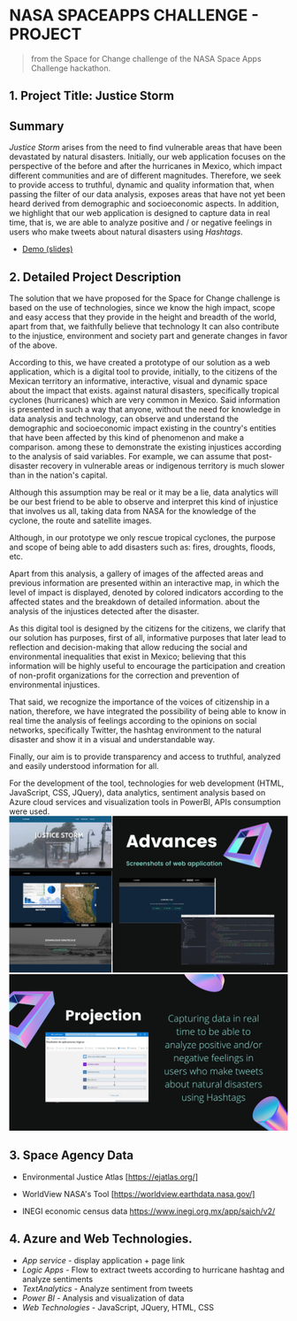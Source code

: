 # NASA SPACEAPPS CHALLENGE - PROJECT
> from the Space for Change challenge of the NASA Space Apps Challenge hackathon. 

## 1. Project Title: **Justice Storm**
## Summary
*Justice Storm* arises from the need to find vulnerable areas that have been devastated by natural disasters. Initially, our web application focuses on the perspective of the before and after the hurricanes in Mexico, which impact different communities and are of different magnitudes. Therefore, we seek to provide access to truthful, dynamic and quality information that, when passing the filter of our data analysis, exposes areas that have not yet been heard derived from demographic and socioeconomic aspects. In addition, we highlight that our web application is designed to capture data in real time, that is, we are able to analyze positive and / or negative feelings in users who make tweets about natural disasters using *Hashtags*.
* [Demo (slides)](https://www.canva.com/design/DAErt14t8hw/hUxlA6EjjML6VR_2UGAgEg/view?utm_content=DAErt14t8hw&amp;utm_campaign=designshare&amp;utm_medium=link2&amp;utm_source=sharebutton)

## 2. Detailed Project Description
The solution that we have proposed for the Space for Change challenge is based on the use of technologies, since we know the high impact, scope and easy access that they provide in the height and breadth of the world, apart from that, we faithfully believe that technology It can also contribute to the injustice, environment and society part and generate changes in favor of the above.

According to this, we have created a prototype of our solution as a web application, which is a digital tool to provide, initially, to the citizens of the Mexican territory an informative, interactive, visual and dynamic space about the impact that exists. against natural disasters, specifically tropical cyclones (hurricanes) which are very common in Mexico. Said information is presented in such a way that anyone, without the need for knowledge in data analysis and technology, can observe and understand the demographic and socioeconomic impact existing in the country's entities that have been affected by this kind of phenomenon and make a comparison. among these to demonstrate the existing injustices according to the analysis of said variables. For example, we can assume that post-disaster recovery in vulnerable areas or indigenous territory is much slower than in the nation's capital.

Although this assumption may be real or it may be a lie, data analytics will be our best friend to be able to observe and interpret this kind of injustice that involves us all, taking data from NASA for the knowledge of the cyclone, the route and satellite images.

Although, in our prototype we only rescue tropical cyclones, the purpose and scope of being able to add disasters such as: fires, droughts, floods, etc.

Apart from this analysis, a gallery of images of the affected areas and previous information are presented within an interactive map, in which the level of impact is displayed, denoted by colored indicators according to the affected states and the breakdown of detailed information. about the analysis of the injustices detected after the disaster.

As this digital tool is designed by the citizens for the citizens, we clarify that our solution has purposes, first of all, informative purposes that later lead to reflection and decision-making that allow reducing the social and environmental inequalities that exist in Mexico; believing that this information will be highly useful to encourage the participation and creation of non-profit organizations for the correction and prevention of environmental injustices.

That said, we recognize the importance of the voices of citizenship in a nation, therefore, we have integrated the possibility of being able to know in real time the analysis of feelings according to the opinions on social networks, specifically Twitter, the hashtag environment to the natural disaster and show it in a visual and understandable way.

Finally, our aim is to provide transparency and access to truthful, analyzed and easily understood information for all.

For the development of the tool, technologies for web development (HTML, JavaScript, CSS, JQuery), data analytics, sentiment analysis based on Azure cloud services and visualization tools in PowerBI, APIs consumption were used.
![Advances](/resources/js.jpeg)
![Projection](/resources/js_2.jpeg)

## 3. Space Agency Data

* Environmental Justice Atlas [https://ejatlas.org/]

* WorldView NASA's Tool [https://worldview.earthdata.nasa.gov/]

* INEGI economic census data https://www.inegi.org.mx/app/saich/v2/

## 4. Azure and Web Technologies.

* _App service_ - display application + page link
* _Logic Apps_ - Flow to extract tweets according to hurricane hashtag and analyze sentiments
* _TextAnalytics_ - Analyze sentiment from tweets
* _Power BI_ - Analysis and visualization of data
* _Web Technologies_ - JavaScript, JQuery, HTML, CSS


